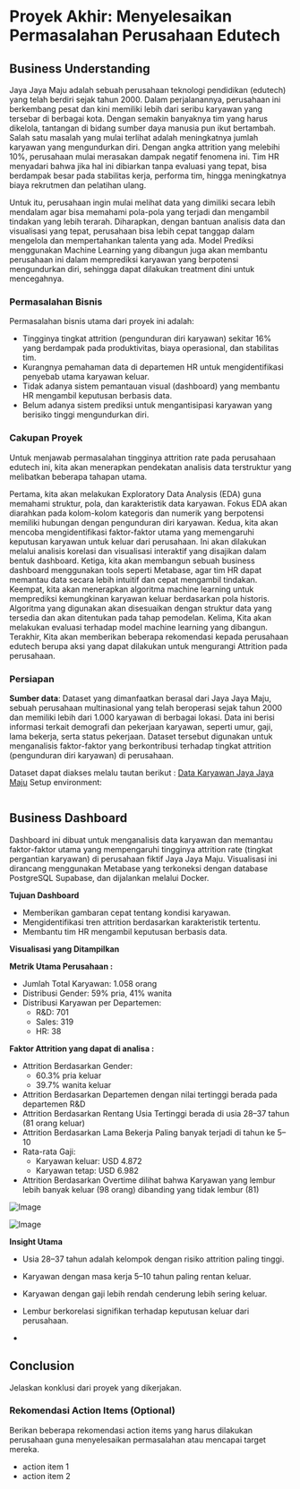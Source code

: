 # Proyek Akhir: Menyelesaikan Permasalahan Perusahaan Edutech

## Business Understanding

Jaya Jaya Maju adalah sebuah perusahaan teknologi pendidikan (edutech) yang telah berdiri sejak tahun 2000. Dalam perjalanannya, perusahaan ini berkembang pesat dan kini memiliki lebih dari seribu karyawan yang tersebar di berbagai kota. Dengan semakin banyaknya tim yang harus dikelola, tantangan di bidang sumber daya manusia pun ikut bertambah. Salah satu masalah yang mulai terlihat adalah meningkatnya jumlah karyawan yang mengundurkan diri. Dengan angka attrition yang melebihi 10%, perusahaan mulai merasakan dampak negatif fenomena ini. Tim HR menyadari bahwa jika hal ini dibiarkan tanpa evaluasi yang tepat, bisa berdampak besar pada stabilitas kerja, performa tim, hingga meningkatnya biaya rekrutmen dan pelatihan ulang.

Untuk itu, perusahaan ingin mulai melihat data yang dimiliki secara lebih mendalam agar bisa memahami pola-pola yang terjadi dan mengambil tindakan yang lebih terarah. Diharapkan, dengan bantuan analisis data dan visualisasi yang tepat, perusahaan bisa lebih cepat tanggap dalam mengelola dan mempertahankan talenta yang ada.
Model Prediksi menggunakan Machine Learning yang dibangun juga akan membantu perusahaan ini dalam memprediksi karyawan yang berpotensi mengundurkan diri, sehingga dapat dilakukan treatment dini untuk mencegahnya. 

### Permasalahan Bisnis

Permasalahan bisnis utama dari proyek ini adalah:

   - Tingginya tingkat attrition (pengunduran diri karyawan) sekitar 16% yang berdampak pada produktivitas, biaya operasional, dan stabilitas tim.
   - Kurangnya pemahaman data di departemen HR untuk mengidentifikasi penyebab utama karyawan keluar.
   - Tidak adanya sistem pemantauan visual (dashboard) yang membantu HR mengambil keputusan berbasis data.
   - Belum adanya sistem prediksi untuk mengantisipasi karyawan yang berisiko tinggi mengundurkan diri.

### Cakupan Proyek

Untuk menjawab permasalahan tingginya attrition rate pada perusahaan edutech ini, kita akan menerapkan pendekatan analisis data terstruktur yang melibatkan beberapa tahapan utama.

Pertama, kita akan melakukan Exploratory Data Analysis (EDA) guna memahami struktur, pola, dan karakteristik data karyawan. Fokus EDA akan diarahkan pada kolom-kolom kategoris dan numerik yang berpotensi memiliki hubungan dengan pengunduran diri karyawan.
Kedua, kita akan mencoba mengidentifikasi faktor-faktor utama yang memengaruhi keputusan karyawan untuk keluar dari perusahaan. Ini akan dilakukan melalui analisis korelasi dan visualisasi interaktif yang disajikan dalam bentuk dashboard.
Ketiga, kita akan membangun sebuah business dashboard menggunakan tools seperti Metabase, agar tim HR dapat memantau data secara lebih intuitif dan cepat mengambil tindakan.
Keempat, kita akan menerapkan algoritma machine learning untuk memprediksi kemungkinan karyawan keluar berdasarkan pola historis. Algoritma yang digunakan akan disesuaikan dengan struktur data yang tersedia dan akan ditentukan pada tahap pemodelan.
Kelima, Kita akan melakukan evaluasi terhadap model machine learning yang dibangun.
Terakhir, Kita akan memberikan beberapa rekomendasi kepada perusahaan edutech berupa aksi yang dapat dilakukan untuk mengurangi Attrition pada perusahaan.

### Persiapan

**Sumber data**:
Dataset yang dimanfaatkan berasal dari Jaya Jaya Maju, sebuah perusahaan multinasional yang telah beroperasi sejak tahun 2000 dan memiliki lebih dari 1.000 karyawan di berbagai lokasi. Data ini berisi informasi terkait demografi dan pekerjaan karyawan, seperti umur, gaji, lama bekerja, serta status pekerjaan. Dataset tersebut digunakan untuk menganalisis faktor-faktor yang berkontribusi terhadap tingkat attrition (pengunduran diri karyawan) di perusahaan.

Dataset dapat diakses melalu tautan berikut : [Data Karyawan Jaya Jaya Maju](https://github.com/dicodingacademy/dicoding_dataset/tree/main/employee)
Setup environment:

```

```

## Business Dashboard
Dashboard ini dibuat untuk menganalisis data karyawan dan memantau faktor-faktor utama yang mempengaruhi tingginya attrition rate (tingkat pergantian karyawan) di perusahaan fiktif Jaya Jaya Maju. Visualisasi ini dirancang menggunakan Metabase yang terkoneksi dengan database PostgreSQL Supabase, dan dijalankan melalui Docker.

**Tujuan Dashboard**
- Memberikan gambaran cepat tentang kondisi karyawan.
- Mengidentifikasi tren attrition berdasarkan karakteristik tertentu.
- Membantu tim HR mengambil keputusan berbasis data.


**Visualisasi yang Ditampilkan**

**Metrik Utama Perusahaan :**
- Jumlah Total Karyawan: 1.058 orang
- Distribusi Gender: 59% pria, 41% wanita
- Distribusi Karyawan per Departemen:
   - R&D: 701
   - Sales: 319
   - HR: 38
 
**Faktor Attrition yang dapat di analisa :**
- Attrition Berdasarkan Gender:
   - 60.3% pria keluar
   - 39.7% wanita keluar
- Attrition Berdasarkan Departemen dengan nilai tertinggi berada pada departemen R&D
- Attrition Berdasarkan Rentang Usia Tertinggi berada di usia 28–37 tahun (81 orang keluar)
- Attrition Berdasarkan Lama Bekerja Paling banyak terjadi di tahun ke 5–10
- Rata-rata Gaji:
     - Karyawan keluar: USD 4.872
     - Karyawan tetap: USD 6.982
- Attrition Berdasarkan Overtime dilihat bahwa Karyawan yang lembur lebih banyak keluar (98 orang) dibanding yang tidak lembur (81)

    
![Image](https://github.com/user-attachments/assets/2202dabc-dec3-4cfd-a4a2-9acb5b2a924b)

![Image](https://github.com/user-attachments/assets/52f3faf8-7349-40e3-8346-51412409240e)


**Insight Utama**
- Usia 28–37 tahun adalah kelompok dengan risiko attrition paling tinggi.
- Karyawan dengan masa kerja 5–10 tahun paling rentan keluar.
- Karyawan dengan gaji lebih rendah cenderung lebih sering keluar.
- Lembur berkorelasi signifikan terhadap keputusan keluar dari perusahaan.

- 
## Conclusion

Jelaskan konklusi dari proyek yang dikerjakan.

### Rekomendasi Action Items (Optional)

Berikan beberapa rekomendasi action items yang harus dilakukan perusahaan guna menyelesaikan permasalahan atau mencapai target mereka.

- action item 1
- action item 2
